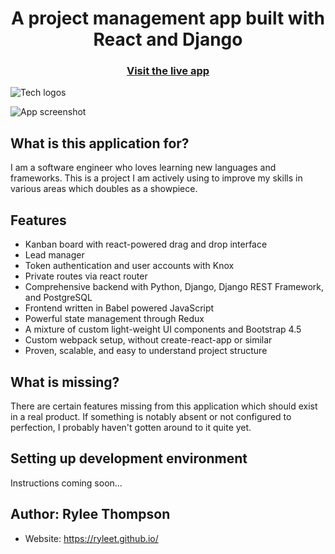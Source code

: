 <h1 align="center">A project management app built with React and Django</h1>

<h3 align="center">
  <a href="https://ryleet-app2.herokuapp.com/">Visit the live app</a>
</h3>

![Tech logos](https://i.imgur.com/VWn6YCG.png)

![App screenshot](https://i.imgur.com/AOoAeLf.png)

## What is this application for?

I am a software engineer who loves learning new languages and frameworks. This is a project I am actively using to improve my skills in various areas which doubles as a showpiece.

## Features

- Kanban board with react-powered drag and drop interface
- Lead manager
- Token authentication and user accounts with Knox
- Private routes via react router
- Comprehensive backend with Python, Django, Django REST Framework, and PostgreSQL
- Frontend written in Babel powered JavaScript
- Powerful state management through Redux
- A mixture of custom light-weight UI components and Bootstrap 4.5
- Custom webpack setup, without create-react-app or similar
- Proven, scalable, and easy to understand project structure

## What is missing?

There are certain features missing from this application which should exist in a real product. If something is notably absent or not configured to perfection, I probably haven't gotten around to it quite yet.

## Setting up development environment

Instructions coming soon...

## Author: Rylee Thompson

- Website: https://ryleet.github.io/
